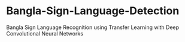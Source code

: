 # Bangla-Sign-Language-Detection
Bangla Sign Language Recognition using Transfer Learning with Deep Convolutional Neural Networks
